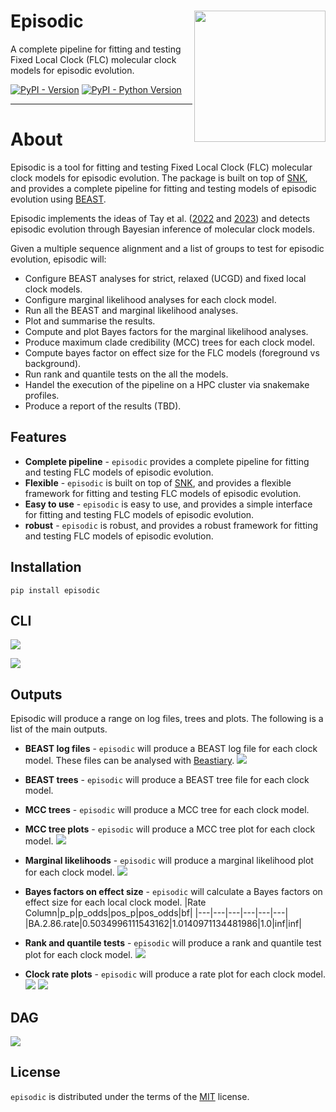 # Episodic <img src='docs/images/logo.png' align="right" height="210" />

A complete pipeline for fitting and testing Fixed Local Clock (FLC) molecular clock models for episodic evolution.

[![PyPI - Version](https://img.shields.io/pypi/v/episodic.svg)](https://pypi.org/project/episodic)
[![PyPI - Python Version](https://img.shields.io/pypi/pyversions/episodic.svg)](https://pypi.org/project/episodic)

-----

# About

Episodic is a tool for fitting and testing Fixed Local Clock (FLC) molecular clock models for episodic evolution. The package is built on top of [SNK](https://snk.wytamma.com/), and provides a complete pipeline for fitting and testing models of episodic evolution using [BEAST](https://beast.community/).

Episodic implements the ideas of Tay et al. ([2022](https://pubmed.ncbi.nlm.nih.gov/35038741/) and [2023](https://academic.oup.com/mbe/article/40/10/msad212/7280106)) and detects episodic evolution through Bayesian inference of molecular clock models. 

Given a multiple sequence alignment and a list of groups to test for episodic evolution, episodic will:
- Configure BEAST analyses for strict, relaxed (UCGD) and fixed local clock models. 
- Configure marginal likelihood analyses for each clock model.
- Run all the BEAST and marginal likelihood analyses.
- Plot and summarise the results.
- Compute and plot Bayes factors for the marginal likelihood analyses.
- Produce maximum clade credibility (MCC) trees for each clock model.
- Compute bayes factor on effect size for the FLC models (foreground vs background).
- Run rank and quantile tests on the all the models.
- Handel the execution of the pipeline on a HPC cluster via snakemake profiles.
- Produce a report of the results (TBD).

## Features

- **Complete pipeline** - `episodic` provides a complete pipeline for fitting and testing FLC models of episodic evolution.
- **Flexible** - `episodic` is built on top of [SNK](https://snk.wytamma.com/), and provides a flexible framework for fitting and testing FLC models of episodic evolution.
- **Easy to use** - `episodic` is easy to use, and provides a simple interface for fitting and testing FLC models of episodic evolution.
- **robust** - `episodic` is robust, and provides a robust framework for fitting and testing FLC models of episodic evolution. 

## Installation

```console
pip install episodic
```

## CLI

![](docs/images/cli.png)

![](docs/images/run_cli.png)

## Outputs
Episodic will produce a range on log files, trees and plots. The following is a list of the main outputs.

- **BEAST log files** - `episodic` will produce a BEAST log file for each clock model. These files can be analysed with [Beastiary](https://beastiary.wytamma.com/).
![](docs/images/beastiary.png)
- **BEAST trees** - `episodic` will produce a BEAST tree file for each clock model.
- **MCC trees** - `episodic` will produce a MCC tree for each clock model.
- **MCC tree plots** - `episodic` will produce a MCC tree plot for each clock model.
![](docs/images/mcc.mean.svg)
- **Marginal likelihoods** - `episodic` will produce a marginal likelihood plot for each clock model.
![](docs/images/mle.svg)
- **Bayes factors on effect size** - `episodic` will calculate a Bayes factors on effect size for each local clock model. 
    |Rate Column|p_p|p_odds|pos_p|pos_odds|bf|
    |---|---|---|---|---|---|
    |BA.2.86.rate|0.5034996111543162|1.0140971134481986|1.0|inf|inf|
- **Rank and quantile tests** - `episodic` will produce a rank and quantile test plot for each clock model.
![](docs/images/rate_quantiles.svg)

- **Clock rate plots** - `episodic` will produce a rate plot for each clock model.
![](docs/images/rate-rug.png)
![](docs/images/rate-rug-2.png) 

## DAG

![](docs/images/dag.png)

## License

`episodic` is distributed under the terms of the [MIT](https://spdx.org/licenses/MIT.html) license.
